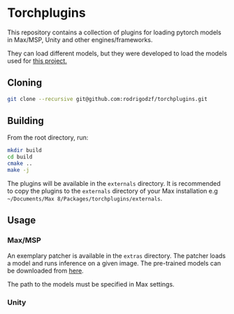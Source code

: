 # Torchplugins

This repository contains a collection of plugins for loading pytorch models in Max/MSP, Unity and other engines/frameworks.

They can load different models, but they were developed to load the models used for [this project.](https://arxiv.org/abs/2210.15306)

## Cloning

```bash
git clone --recursive git@github.com:rodrigodzf/torchplugins.git
```

## Building

From the root directory, run:

```bash
mkdir build
cd build
cmake ..
make -j
```

The plugins will be available in the `externals` directory. It is recommended to copy the plugins to the `externals` directory of your Max installation e.g `~/Documents/Max 8/Packages/torchplugins/externals`.

## Usage

### Max/MSP

An exemplary patcher is available in the `extras` directory. The patcher loads a model and runs inference on a given image. The pre-trained models can be downloaded from [here](https://drive.google.com/drive/folders/1dafuKfNBS-jLKJJZo5iVsO3d6K84xEmh?usp=share_link).

The path to the models must be specified in Max settings.

### Unity